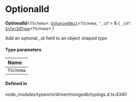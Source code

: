 # OptionalId

 **OptionalId**<`TSchema`\>: [`EnhancedOmit`](EnhancedOmit.md)<`TSchema`, ``"_id"``\> & { `_id?`: [`InferIdType`](InferIdType.md)<`TSchema`\>  }

Add an optional _id field to an object shaped type

#### Type parameters

| Name |
| :------ |
| `TSchema` | `object` |

#### Defined in

node_modules/typeorm/driver/mongodb/typings.d.ts:4340
